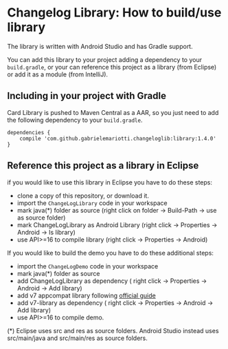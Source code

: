 # Changelog Library: How to build/use library

The library is written with Android Studio and has Gradle support.

You can add this library to your project adding a dependency to your `build.gradle`, or your can reference this project as a library (from Eclipse) or add it as a module (from IntelliJ).


## Including in your project with Gradle

Card Library is pushed to Maven Central as a AAR, so you just need to add the following dependency to your `build.gradle`.

    dependencies {
        compile 'com.github.gabrielemariotti.changeloglib:library:1.4.0'
    }


## Reference this project as a library in Eclipse

if you would like to use this library in Eclipse you have to do these steps:

- clone a copy of this repository, or download it.
- import the `ChangeLogLibrary` code in your workspace
- mark java(*) folder as source (right click on folder -> Build-Path -> use as source folder)
- mark ChangeLogLibrary as Android Library (right click -> Properties -> Android -> Is library)
- use API>=16 to compile library (right click -> Properties -> Android)


If you would like to build the demo you have to do these additional steps:

- import the `ChangeLogDemo` code in your workspace
- mark java(*) folder as source
- add ChangeLogLibrary as dependency ( right click -> Properties -> Android -> Add library)
- add v7 appcompat library following [official guide](http://developer.android.com/tools/support-library/setup.html#libs-with-res)
- add v7-library as dependency ( right click -> Properties -> Android -> Add library)
- use API>=16 to compile demo.


(*) Eclipse uses src and res as source folders.
Android Studio instead uses src/main/java and src/main/res as source folders.

